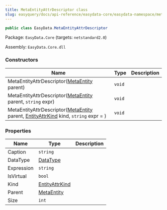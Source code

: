```yaml
---
title: MetaEntityAttrDescriptor class
slug: easyquery/docs/api-reference/easydata-core/easydata-namespace/metaentityattrdescriptor-class
---
```



```csharp
public class EasyData.MetaEntityAttrDescriptor

```
Package: `EasyData.Core` (targets: `netstandard2.0`)

Assembly: `EasyData.Core.dll`

### Constructors

| Name | Type | Description | 
| --- | --- | --- | 
| MetaEntityAttrDescriptor([MetaEntity](/api-reference/easydata-core/easydata-namespace/metaentity-class) parent) | `void` |  | 
| MetaEntityAttrDescriptor([MetaEntity](/api-reference/easydata-core/easydata-namespace/metaentity-class) parent, `string` expr) | `void` |  | 
| MetaEntityAttrDescriptor([MetaEntity](/api-reference/easydata-core/easydata-namespace/metaentity-class) parent, [EntityAttrKind](/api-reference/easydata-core/easydata-namespace/entityattrkind-enum) kind, `string` expr = ) | `void` |  | 


### Properties

| Name | Type | Description | 
| --- | --- | --- | 
| Caption | `string` |  | 
| DataType | [DataType](/api-reference/easydata-core/easydata-namespace/datatype-enum) |  | 
| Expression | `string` |  | 
| IsVirtual | `bool` |  | 
| Kind | [EntityAttrKind](/api-reference/easydata-core/easydata-namespace/entityattrkind-enum) |  | 
| Parent | [MetaEntity](/api-reference/easydata-core/easydata-namespace/metaentity-class) |  | 
| Size | `int` |  |